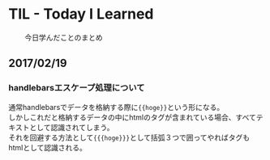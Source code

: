 # TIL - Today I Learned
　　
今日学んだことのまとめ  
  
## 2017/02/19
### handlebarsエスケープ処理について
通常handlebarsでデータを格納する際に`{{hoge}}`という形になる。  
しかしこれだと格納するデータの中にhtmlのタグが含まれている場合、すべてテキストとして認識されてしまう。  
それを回避する方法として`{{{hoge}}}`として括弧３つで囲ってやればタグもhtmlとして認識される。